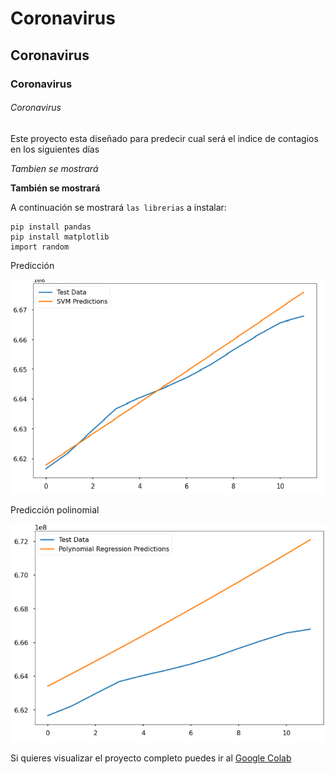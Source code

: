 # Coronavirus

## Coronavirus

### Coronavirus

###### Coronavirus

Este proyecto esta diseñado para predecir cual será el indice de contagios en los siguientes días

*Tambien se mostrará*

**También se mostrará**

A continuación se mostrará `las librerias` a instalar:

```
pip install pandas
pip install matplotlib
import random
```
Predicción

![prediccion](/capturas/predicion.png)

Predicción polinomial

![polinomial](/capturas/polinomial.png)

Si quieres visualizar el proyecto completo puedes ir al [Google Colab](https://colab.research.google.com/drive/1r_sF_N04H1kgUHoXXkMip3H15fdrEA9L?usp=sharing)
